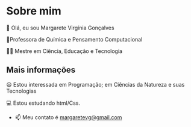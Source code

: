 # Sobre mim
👋 Olá, eu sou Margarete Virgínia Gonçalves

:pushpin:Professora de Química e Pensamento Computacional

:woman_teacher: Mestre em Ciência, Educação e Tecnologia

## Mais informações
:smiley: Estou interessada em Programação; em Ciências da Natureza e suas Tecnologias

:computer: Estou estudando html/Css.


- 📫 Meu contato é margaretevg@gmail.com


